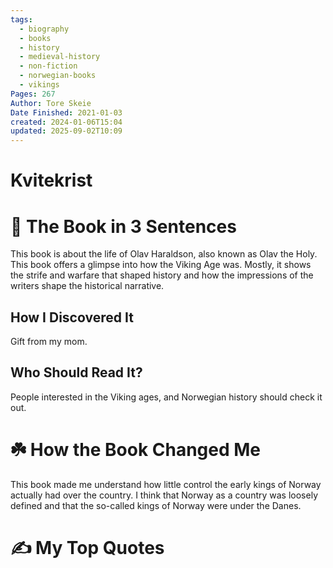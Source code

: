 ```yaml
---
tags:
  - biography
  - books
  - history
  - medieval-history
  - non-fiction
  - norwegian-books
  - vikings
Pages: 267
Author: Tore Skeie
Date Finished: 2021-01-03
created: 2024-01-06T15:04
updated: 2025-09-02T10:09
---
```

# Kvitekrist


# 🚀 The Book in 3 Sentences
This book is about the life of Olav Haraldson, also known as Olav the Holy. This book offers a glimpse into how the Viking Age was. Mostly, it shows the strife and warfare that shaped history and how the impressions of the writers shape the historical narrative.


## How I Discovered It
Gift from my mom. 

## Who Should Read It?
People interested in the Viking ages, and Norwegian history should check it out. 

# ☘️ How the Book Changed Me
This book made me understand how little control the early kings of Norway actually had over the country. I think that Norway as a country was loosely defined and that the so-called kings of Norway were under the Danes.

# ✍️ My Top  Quotes

